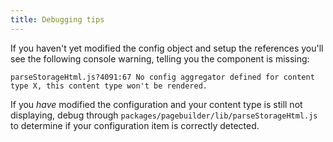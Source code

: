 ```yaml
---
title: Debugging tips
---
```


If you haven't yet modified the config object and setup the references you'll see the following console warning, telling you the component is missing:

```text
parseStorageHtml.js?4091:67 No config aggregator defined for content type X, this content type won't be rendered.
```

If you _have_ modified the configuration and your content type is still not displaying, debug through `packages/pagebuilder/lib/parseStorageHtml.js` to determine if your configuration item is correctly detected.
